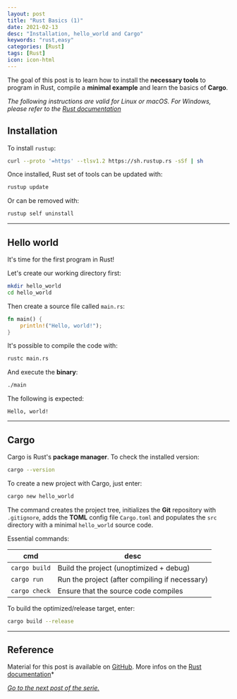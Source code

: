 ```yaml
---
layout: post
title: "Rust Basics (1)"
date: 2021-02-13
desc: "Installation, hello_world and Cargo"
keywords: "rust,easy"
categories: [Rust]
tags: [Rust]
icon: icon-html
---
```


The goal of this post is to learn how to install the **necessary tools** to program in Rust,
compile a **minimal example** and learn the basics of **Cargo**.

*The following instructions are valid for Linux or macOS. For Windows, please refer to the [Rust documentation](https://doc.rust-lang.org/book/ch01-01-installation.html)*

## Installation

To install `rustup`:

```sh
curl --proto '=https' --tlsv1.2 https://sh.rustup.rs -sSf | sh
```

Once installed, Rust set of tools can be updated with:

```sh
rustup update
```

Or can be removed with:

```sh
rustup self uninstall
```
---

## Hello world

It's time for the first program in Rust!

Let's create our working directory first:

```sh
mkdir hello_world
cd hello_world
```

Then create a source file called `main.rs`:

```rust
fn main() {
    println!("Hello, world!");
}
```

It's possible to compile the code with:

```sh
rustc main.rs
```

And execute the **binary**:

```sh
./main
```

The following is expected:

```
Hello, world!
```
---

## Cargo

Cargo is Rust's **package manager**. To check the installed version:

```sh
cargo --version
```

To create a new project with Cargo, just enter:

```sh
cargo new hello_world
```

The command creates the project tree, initializes the **Git** repository
with `.gitignore`, adds the **TOML** config file `Cargo.toml` and
populates the `src` directory with a minimal `hello_world` source code.

Essential commands:

cmd | desc
----|-----
`cargo build` | Build the project (unoptimized + debug)
`cargo run` | Run the project (after compiling if necessary)
`cargo check` | Ensure that the source code compiles

To build the optimized/release target, enter:

```sh
cargo build --release
```
---

## Reference

Material for this post is available on [GitHub](https://github.com/GuillaumeFavelier/blog_rust_basics_1).
More infos on the [Rust documentation](https://doc.rust-lang.org)*

*[Go to the next post of the serie.](https://guillaumefavelier.github.io/rust/2021/02/21/rust_basics_2.html)*
